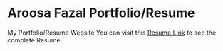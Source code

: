 # Aroosa Fazal Portfolio/Resume

My Portfolio/Resume Website
You can visit this [Resume Link](https://aroosa19.github.io/Resume) to see the complete Resume.
